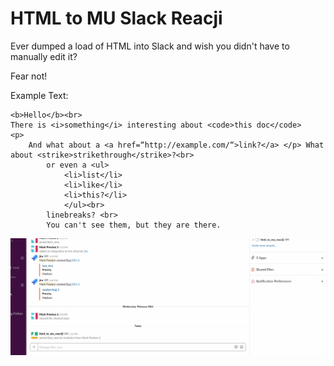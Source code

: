 # HTML to MU Slack Reacji

Ever dumped a load of HTML into Slack and wish you didn't have to manually edit it? 

Fear not! 

Example Text:

```
<b>Hello</b><br>
There is <i>something</i> interesting about <code>this doc</code>
<p>
    And what about a <a href=“http://example.com/“>link?</a> </p> What about <strike>strikethrough</strike>?<br>
        or even a <ul>
            <li>list</li>
            <li>like</li>
            <li>this?</li>
            </ul><br>
        linebreaks? <br>
        You can't see them, but they are there.

```


![](example.gif)

